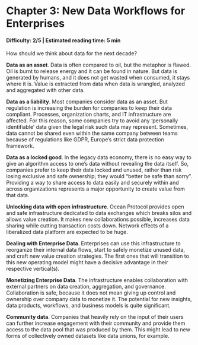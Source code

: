 # Chapter 3: New Data Workflows for Enterprises
#### Difficulty: **2/5** \| Estimated reading time: **5 min**

<dialog character="squid"> We have been living in the information economy for at least 20 years, but mental models to deal with Data are still often outdated.
</dialog>

How should we think about data for the next decade?

**Data as an asset**. Data is often compared to oil, but the metaphor is flawed. Oil is burnt to release energy and it can be found in nature. But data is generated by humans, and it does not get wasted when consumed, it stays where it is. Value is extracted from data when data is wrangled, analyzed and aggregated with other data.

**Data as a liability**. Most companies consider data as an asset. But regulation is increasing the burden for companies to keep their data compliant. Processes, organization charts, and IT infrastructure are affected. For this reason, some companies try to avoid any ‘personally identifiable’ data given the legal risk such data may represent. Sometimes, data cannot be shared even within the same company between teams because of regulations like GDPR, Europe’s strict data protection framework.

**Data as a locked good**. In the legacy data economy, there is no easy way to give an algorithm access to one’s data without revealing the data itself. So, companies prefer to keep their data locked and unused, rather than risk losing exclusive and safe ownership; they would “better be safe than sorry”. Providing a way to share access to data easily and securely within and across organizations represents a major opportunity to create value from that data.

**Unlocking data with open infrastructure**. Ocean Protocol provides open and safe infrastructure dedicated to data exchanges which breaks silos and allows value creation. It makes new collaborations possible, increases data sharing while cutting transaction costs down. Network effects of a liberalized data platform are expected to be huge.

**Dealing with Enterprise Data**. Enterprises can use this infrastructure to reorganize their internal data flows, start to safely monetize unused data, and craft new value creation strategies. The first ones that will transition to this new operating model might have a decisive advantage in their respective vertical(s).

**Monetizing Enterprise Data**. The infrastructure enables collaboration with external partners on data creation, aggregation, and governance. Collaboration is safe, because it does not mean giving up control and ownership over company data to monetize it. The potential for new insights, data products, workflows, and business models is quite significant.

**Community data**. Companies that heavily rely on the input of their users can further increase engagement with their community and provide them access to the data pool that was produced by them. This might lead to new forms of collectively owned datasets like data unions, for example.
